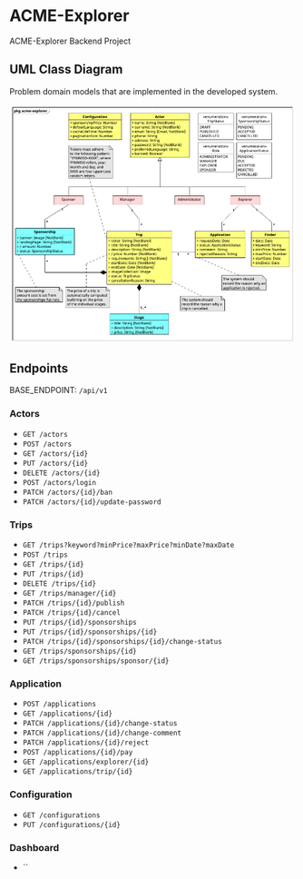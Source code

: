 # ACME-Explorer

ACME-Explorer Backend Project

## UML Class Diagram

Problem domain models that are implemented in the developed system.

![UML Class Diagram](./docs/uml_acme-explorer_110223.png)

## Endpoints

BASE_ENDPOINT: `/api/v1`

### Actors

- `GET /actors`
- `POST /actors`
- `GET /actors/{id}`
- `PUT /actors/{id}`
- `DELETE /actors/{id}`
- `POST /actors/login`
- `PATCH /actors/{id}/ban`
- `PATCH /actors/{id}/update-password`

### Trips

- `GET /trips?keyword?minPrice?maxPrice?minDate?maxDate`
- `POST /trips`
- `GET /trips/{id}`
- `PUT /trips/{id}`
- `DELETE /trips/{id}`
- `GET /trips/manager/{id}`
- `PATCH /trips/{id}/publish`
- `PATCH /trips/{id}/cancel`
- `PUT /trips/{id}/sponsorships`
- `PUT /trips/{id}/sponsorships/{id}`
- `PATCH /trips/{id}/sponsorships/{id}/change-status`
- `GET /trips/sponsorships/{id}`
- `GET /trips/sponsorships/sponsor/{id}`

### Application

- `POST /applications`
- `GET /applications/{id}`
- `PATCH /applications/{id}/change-status`
- `PATCH /applications/{id}/change-comment`
- `PATCH /applications/{id}/reject`
- `POST /applications/{id}/pay`
- `GET /applications/explorer/{id}`
- `GET /applications/trip/{id}`

### Configuration

- `GET /configurations`
- `PUT /configurations/{id}`

### Dashboard

- ``

